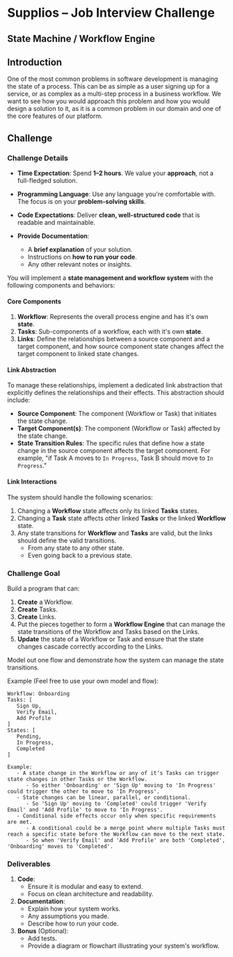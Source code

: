 # Supplios – Job Interview Challenge

## **State Machine / Workflow Engine**

## **Introduction**

One of the most common problems in software development is managing the state of a process. This can be as simple as a user signing up for a service, or as complex as a multi-step process in a business workflow. We want to see how you would approach this problem and how you would design a solution to it, as it is a common problem in our domain and one of the core features of our platform.

## **Challenge**

### **Challenge Details**

- **Time Expectation**: Spend **1–2 hours**. We value your **approach**, not a full-fledged solution.
- **Programming Language**: Use any language you're comfortable with. The focus is on your **problem-solving skills**.
- **Code Expectations**: Deliver **clean, well-structured code** that is readable and maintainable.
- **Provide Documentation**:

  - A **brief explanation** of your solution.
  - Instructions on **how to run your code**.
  - Any other relevant notes or insights.

You will implement a **state management and workflow system** with the following components and behaviors:

#### **Core Components**

1. **Workflow**: Represents the overall process engine and has it's own **state**.
2. **Tasks**: Sub-components of a workflow, each with it's own **state**.
3. **Links**: Define the relationships between a source component and a target component, and how source component state changes affect the target component to linked state changes.

#### **Link Abstraction**

To manage these relationships, implement a dedicated link abstraction that explicitly defines the relationships and their effects. This abstraction should include:

- **Source Component**: The component (Workflow or Task) that initiates the state change.
- **Target Component(s)**: The component (Workflow or Task) affected by the state change.
- **State Transition Rules**: The specific rules that define how a state change in the source component affects the target component. For example, "if Task A moves to `In Progress`, Task B should move to `In Progress`."

#### **Link Interactions**

The system should handle the following scenarios:

1. Changing a **Workflow** state affects only its linked **Tasks** states.
2. Changing a **Task** state affects other linked **Tasks** or the linked **Workflow** state.
3. Any state transitions for **Workflow** and **Tasks** are valid, but the links should define the valid transitions.
   - From any state to any other state.
   - Even going back to a previous state.

### **Challenge Goal**

Build a program that can:

1. **Create** a Workflow.
2. **Create** Tasks.
3. **Create** Links.
4. Put the pieces together to form a **Workflow Engine** that can manage the state transitions of the Workflow and Tasks based on the Links.
5. **Update** the state of a Workflow or Task and ensure that the state changes cascade correctly according to the Links.

Model out one flow and demonstrate how the system can manage the state transitions.

Example (Feel free to use your own model and flow):

```
Workflow: Onboarding
Tasks: [
   Sign Up,
   Verify Email,
   Add Profile
]
States: [
   Pending,
   In Progress,
   Completed
]

Example:
   - A state change in the Workflow or any of it's Tasks can trigger state changes in other Tasks or the Workflow.
      - So either 'Onboarding' or 'Sign Up' moving to 'In Progress' could trigger the other to move to 'In Progress'.
   - State changes can be linear, parallel, or conditional.
      - So 'Sign Up' moving to 'Completed' could trigger 'Verify Email' and 'Add Profile' to move to 'In Progress'.
   - Conditional side effects occur only when specific requirements are met.
      - A conditional could be a merge point where multiple Tasks must reach a specific state before the Workflow can move to the next state.
      - So when 'Verify Email' and 'Add Profile' are both 'Completed', 'Onboarding' moves to 'Completed'.
```

### **Deliverables**

1. **Code**:
   - Ensure it is modular and easy to extend.
   - Focus on clean architecture and readability.
2. **Documentation**:
   - Explain how your system works.
   - Any assumptions you made.
   - Describe how to run your code.
3. **Bonus** (Optional):
   - Add tests.
   - Provide a diagram or flowchart illustrating your system's workflow.
